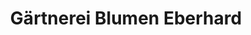 ---
title: "Gärtnerei Blumen Eberhard"
url: /ebersbach-an-der-fils/gaertnerei-blumen-eberhard/
shop: Blumen
---